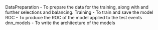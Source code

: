 DataPreparation - To prepare the data for the training, along with and further selections and balancing.
Training - To train and save the model
ROC - To produce the ROC of the model applied to the test events
dnn_models - To write the architecture of the models
